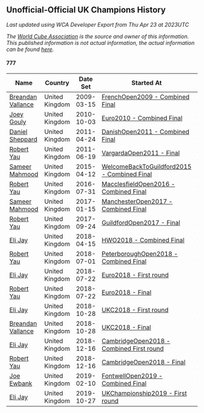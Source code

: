 ## Unofficial-Official UK Champions History

*Last updated using WCA Developer Export from Thu Apr 23 at 2023UTC*

*The [World Cube Association](https://www.worldcubeassociation.org) is the source and owner of this information. This published information is not actual information, the actual information can be found [here](https://www.worldcubeassociation.org/results).*

#### 777

|Name|Country|Date Set|Started At|Ended At|Days Held|  
|--|--|--|--|--|--|  
|[Breandan Vallance](https://www.worldcubeassociation.org/persons/2007VALL01)|United Kingdom|2009-03-15|[FrenchOpen2009 - Combined Final](https://www.worldcubeassociation.org/competitions/FrenchOpen2009/results/all#e777_c)|[Euro2010 - Combined Final](https://www.worldcubeassociation.org/competitions/Euro2010/results/all#e777_c)|567|  
|[Joey Gouly](https://www.worldcubeassociation.org/persons/2007GOUL01)|United Kingdom|2010-10-03|[Euro2010 - Combined Final](https://www.worldcubeassociation.org/competitions/Euro2010/results/all#e777_c)|[DanishOpen2011 - Combined Final](https://www.worldcubeassociation.org/competitions/DanishOpen2011/results/all#e777_c)|203|  
|[Daniel Sheppard](https://www.worldcubeassociation.org/persons/2009SHEP01)|United Kingdom|2011-04-24|[DanishOpen2011 - Combined Final](https://www.worldcubeassociation.org/competitions/DanishOpen2011/results/all#e777_c)|[VargardaOpen2011 - Final](https://www.worldcubeassociation.org/competitions/VargardaOpen2011/results/all#e777_f)|56|  
|[Robert Yau](https://www.worldcubeassociation.org/persons/2009YAUR01)|United Kingdom|2011-06-19|[VargardaOpen2011 - Final](https://www.worldcubeassociation.org/competitions/VargardaOpen2011/results/all#e777_f)|[WelcomeBackToGuildford2015 - Combined Final](https://www.worldcubeassociation.org/competitions/WelcomeBackToGuildford2015/results/all#e777_c)|1393|  
|[Sameer Mahmood](https://www.worldcubeassociation.org/persons/2013MAHM02)|United Kingdom|2015-04-12|[WelcomeBackToGuildford2015 - Combined Final](https://www.worldcubeassociation.org/competitions/WelcomeBackToGuildford2015/results/all#e777_c)|[MacclesfieldOpen2016 - Combined Final](https://www.worldcubeassociation.org/competitions/MacclesfieldOpen2016/results/all#e777_c)|476|  
|[Robert Yau](https://www.worldcubeassociation.org/persons/2009YAUR01)|United Kingdom|2016-07-31|[MacclesfieldOpen2016 - Combined Final](https://www.worldcubeassociation.org/competitions/MacclesfieldOpen2016/results/all#e777_c)|[ManchesterOpen2017 - Combined Final](https://www.worldcubeassociation.org/competitions/ManchesterOpen2017/results/all#e777_c)|168|  
|[Sameer Mahmood](https://www.worldcubeassociation.org/persons/2013MAHM02)|United Kingdom|2017-01-15|[ManchesterOpen2017 - Combined Final](https://www.worldcubeassociation.org/competitions/ManchesterOpen2017/results/all#e777_c)|[GuildfordOpen2017 - Final](https://www.worldcubeassociation.org/competitions/GuildfordOpen2017/results/all#e777_f)|252|  
|[Robert Yau](https://www.worldcubeassociation.org/persons/2009YAUR01)|United Kingdom|2017-09-24|[GuildfordOpen2017 - Final](https://www.worldcubeassociation.org/competitions/GuildfordOpen2017/results/all#e777_f)|[HWO2018 - Combined Final](https://www.worldcubeassociation.org/competitions/HWO2018/results/all#e777_c)|203|  
|[Eli Jay](https://www.worldcubeassociation.org/persons/2014JAYE01)|United Kingdom|2018-04-15|[HWO2018 - Combined Final](https://www.worldcubeassociation.org/competitions/HWO2018/results/all#e777_c)|[PeterboroughOpen2018 - Combined Final](https://www.worldcubeassociation.org/competitions/PeterboroughOpen2018/results/all#e777_c)|77|  
|[Robert Yau](https://www.worldcubeassociation.org/persons/2009YAUR01)|United Kingdom|2018-07-01|[PeterboroughOpen2018 - Combined Final](https://www.worldcubeassociation.org/competitions/PeterboroughOpen2018/results/all#e777_c)|[Euro2018 - First round](https://www.worldcubeassociation.org/competitions/Euro2018/results/all#e777_1)|21|  
|[Eli Jay](https://www.worldcubeassociation.org/persons/2014JAYE01)|United Kingdom|2018-07-22|[Euro2018 - First round](https://www.worldcubeassociation.org/competitions/Euro2018/results/all#e777_1)|[Euro2018 - Final](https://www.worldcubeassociation.org/competitions/Euro2018/results/all#e777_f)|0|  
|[Robert Yau](https://www.worldcubeassociation.org/persons/2009YAUR01)|United Kingdom|2018-07-22|[Euro2018 - Final](https://www.worldcubeassociation.org/competitions/Euro2018/results/all#e777_f)|[UKC2018 - First round](https://www.worldcubeassociation.org/competitions/UKC2018/results/all#e777_1)|98|  
|[Eli Jay](https://www.worldcubeassociation.org/persons/2014JAYE01)|United Kingdom|2018-10-28|[UKC2018 - First round](https://www.worldcubeassociation.org/competitions/UKC2018/results/all#e777_1)|[UKC2018 - Final](https://www.worldcubeassociation.org/competitions/UKC2018/results/all#e777_f)|0|  
|[Breandan Vallance](https://www.worldcubeassociation.org/persons/2007VALL01)|United Kingdom|2018-10-28|[UKC2018 - Final](https://www.worldcubeassociation.org/competitions/UKC2018/results/all#e777_f)|[CambridgeOpen2018 - Combined First round](https://www.worldcubeassociation.org/competitions/CambridgeOpen2018/results/all#e777_d)|49|  
|[Eli Jay](https://www.worldcubeassociation.org/persons/2014JAYE01)|United Kingdom|2018-12-16|[CambridgeOpen2018 - Combined First round](https://www.worldcubeassociation.org/competitions/CambridgeOpen2018/results/all#e777_d)|[CambridgeOpen2018 - Final](https://www.worldcubeassociation.org/competitions/CambridgeOpen2018/results/all#e777_f)|0|  
|[Robert Yau](https://www.worldcubeassociation.org/persons/2009YAUR01)|United Kingdom|2018-12-16|[CambridgeOpen2018 - Final](https://www.worldcubeassociation.org/competitions/CambridgeOpen2018/results/all#e777_f)|[FontwellOpen2019 - Combined Final](https://www.worldcubeassociation.org/competitions/FontwellOpen2019/results/all#e777_c)|56|  
|[Joe Ewbank](https://www.worldcubeassociation.org/persons/2015EWBA01)|United Kingdom|2019-02-10|[FontwellOpen2019 - Combined Final](https://www.worldcubeassociation.org/competitions/FontwellOpen2019/results/all#e777_c)|[UKChampionship2019 - First round](https://www.worldcubeassociation.org/competitions/UKChampionship2019/results/all#e777_1)|259|  
|[Eli Jay](https://www.worldcubeassociation.org/persons/2014JAYE01)|United Kingdom|2019-10-27|[UKChampionship2019 - First round](https://www.worldcubeassociation.org/competitions/UKChampionship2019/results/all#e777_1)|Ongoing|180|  
